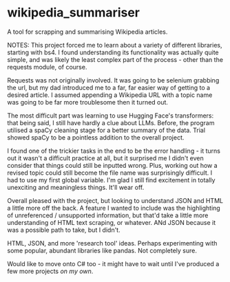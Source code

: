 # wikipedia_summariser
A tool for scrapping and summarising Wikipedia articles.

NOTES:
This project forced me to learn about a variety of different libraries, starting with bs4. I found understanding its functionality was actually quite simple, and was likely the least complex part of the process - other than the requests module, of course.

Requests was not originally involved. It was going to be selenium grabbing the url, but my dad introduced me to a far, far easier way of getting to a desired article. I assumed appending a Wikipedia URL with a topic name was going to be far more troublesome then it turned out.

The most difficult part was learning to use Hugging Face's transformers: that being said, I still have hardly a clue about LLMs. Before, the program utilised a spaCy cleaning stage for a better summary of the data. Trial showed spaCy to be a pointless addition to the overall project.

I found one of the trickier tasks in the end to be the error handling - it turns out it wasn't a difficult practice at all, but it surprised me I didn't even consider that things could still be inputted wrong. Plus, working out how a revised topic could still become the file name was surprisingly difficult. I had to use my first global variable. I'm glad I still find excitement in totally unexciting and meaningless things. It'll wear off.

Overall pleased with the project, but looking to understand JSON and HTML a little more off the back. A feature I wanted to include was the highlighting of unreferenced / unsupported information, but that'd take a little more understanding of HTML text scraping, or whatever. ANd JSON because it was a possible path to take, but I didn't. 

HTML, JSON, and more 'research tool' ideas. Perhaps experimenting with some popular, abundant libraries like pandas. Not completely sure.

Would like to move onto C# too - it might have to wait until I've produced a few more projects _on my own_.
